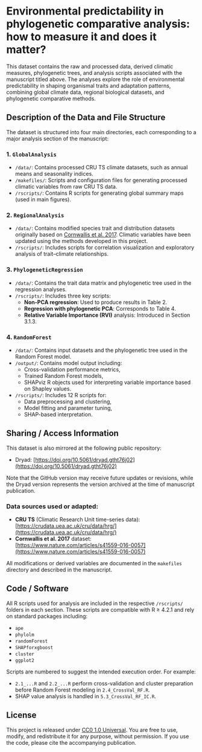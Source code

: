 # Environmental predictability in phylogenetic comparative analysis: how to measure it and does it matter?

This dataset contains the raw and processed data, derived climatic measures, phylogenetic trees, and analysis scripts associated with the manuscript titled above. The analyses explore the role of environmental predictability in shaping organismal traits and adaptation patterns, combining global climate data, regional biological datasets, and phylogenetic comparative methods.

## Description of the Data and File Structure

The dataset is structured into four main directories, each corresponding to a major analysis section of the manuscript:

### 1. `GlobalAnalysis`
- `/data/`: Contains processed CRU TS climate datasets, such as annual means and seasonality indices.
- `/makefiles/`: Scripts and configuration files for generating processed climatic variables from raw CRU TS data.
- `/rscripts/`: Contains R scripts for generating global summary maps (used in main figures).

### 2. `RegionalAnalysis`
- `/data/`: Contains modified species trait and distribution datasets originally based on [Cornwallis et al. 2017](https://www.nature.com/articles/s41559-016-0057). Climatic variables have been updated using the methods developed in this project.
- `/rscripts/`: Includes scripts for correlation visualization and exploratory analysis of trait–climate relationships.

### 3. `PhylogeneticRegression`
- `/data/`: Contains the trait data matrix and phylogenetic tree used in the regression analyses.
- `/rscripts/`: Includes three key scripts:
  - **Non-PCA regression**: Used to produce results in Table 2.
  - **Regression with phylogenetic PCA**: Corresponds to Table 4.
  - **Relative Variable Importance (RVI)** analysis: Introduced in Section 3.1.3.

### 4. `RandomForest`
- `/data/`: Contains input datasets and the phylogenetic tree used in the Random Forest model.
- `/output/`: Contains model output including:
  - Cross-validation performance metrics,
  - Trained Random Forest models,
  - SHAPviz R objects used for interpreting variable importance based on Shapley values.
- `/rscripts/`: Includes 12 R scripts for:
  - Data preprocessing and clustering,
  - Model fitting and parameter tuning,
  - SHAP-based interpretation.

## Sharing / Access Information

This dataset is also mirrored at the following public repository:

- Dryad: [https://doi.org/10.5061/dryad.gtht76j02](https://doi.org/10.5061/dryad.gtht76j02)

Note that the GitHub version may receive future updates or revisions, while the Dryad version represents the version archived at the time of manuscript publication.

### Data sources used or adapted:
- **CRU TS** (Climatic Research Unit time-series data): [https://crudata.uea.ac.uk/cru/data/hrg/](https://crudata.uea.ac.uk/cru/data/hrg/)
- **Cornwallis et al. 2017** dataset: [https://www.nature.com/articles/s41559-016-0057](https://www.nature.com/articles/s41559-016-0057)

All modifications or derived variables are documented in the `makefiles` directory and described in the manuscript.

## Code / Software

All R scripts used for analysis are included in the respective `/rscripts/` folders in each section. These scripts are compatible with R ≥ 4.2.1 and rely on standard packages including:

- `ape`
- `phylolm`
- `randomForest`
- `SHAPforxgboost`
- `cluster`
- `ggplot2`

Scripts are numbered to suggest the intended execution order. For example:
- `2.1_...R` and `2.2_...R` perform cross-validation and cluster preparation before Random Forest modeling in `2.4_CrossVal_RF.R`.
- SHAP value analysis is handled in `5.3_CrossVal_RF_IC.R`.

## License

This project is released under [CC0 1.0 Universal](https://creativecommons.org/publicdomain/zero/1.0/). You are free to use, modify, and redistribute it for any purpose, without permission. If you use the code, please cite the accompanying publication.
